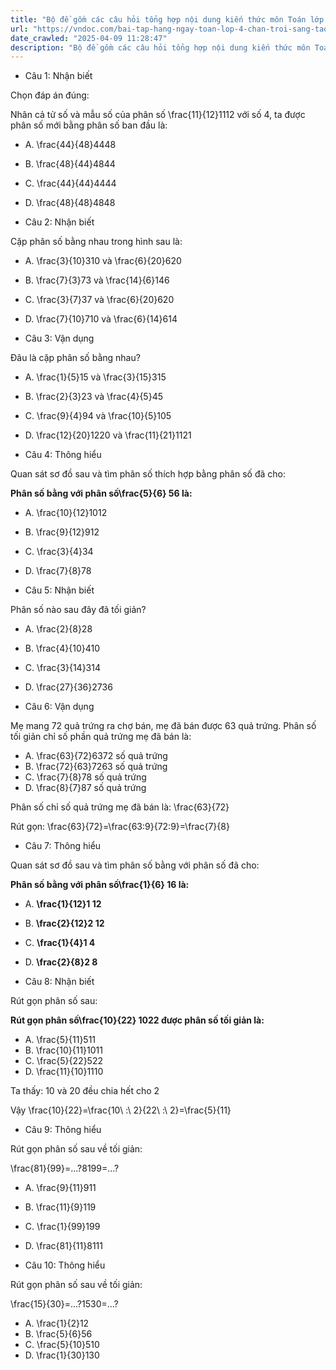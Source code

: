 ```yaml
---
title: "Bộ đề gồm các câu hỏi tổng hợp nội dung kiến thức môn Toán lớp 4 đã học ở Tuần 28 Bài 64: Em làm được những gì? trong chương trình Toán lớp 4 Tập 2  sách Chân trời sáng tạo, giúp các em ôn tập và luyện giải các dạng bài tập về đơn vị đo diện tích Toán lớp 4. Mời các em cùng luyện tập."
url: "https://vndoc.com/bai-tap-hang-ngay-toan-lop-4-chan-troi-sang-tao-tuan-28-thu-5-339886"
date_crawled: "2025-04-09 11:28:47"
description: "Bộ đề gồm các câu hỏi tổng hợp nội dung kiến thức môn Toán lớp 4 đã học ở Tuần 28 Bài 64: Em làm được những gì? trong chương trình Toán lớp 4 Tập 2  sách Chân trời sáng tạo, giúp các em ôn tập và luyện giải các dạng bài tập về đơn vị đo diện tích Toán lớp 4. Mời các em cùng luyện tập."
---
```


* Câu 1:  Nhận biết

Chọn đáp án đúng:

Nhân cả tử số và mẫu số của phân số \\frac{11}{12}1112 với số 4, ta được phân số mới bằng phân số ban đầu là:

  * A. \\frac{44}{48}4448
  * B. \\frac{48}{44}4844
  * C. \\frac{44}{44}4444
  * D. \\frac{48}{48}4848



* Câu 2:  Nhận biết

Cặp phân số bằng nhau trong hình sau là:

  * A. \\frac{3}{10}310 và \\frac{6}{20}620
  * B. \\frac{7}{3}73 và \\frac{14}{6}146
  * C. \\frac{3}{7}37 và \\frac{6}{20}620
  * D. \\frac{7}{10}710 và \\frac{6}{14}614



* Câu 3:  Vận dụng

Đâu là cặp phân số bằng nhau?

  * A. \\frac{1}{5}15 và \\frac{3}{15}315
  * B. \\frac{2}{3}23 và \\frac{4}{5}45
  * C. \\frac{9}{4}94 và \\frac{10}{5}105
  * D. \\frac{12}{20}1220 và \\frac{11}{21}1121



* Câu 4:  Thông hiểu

Quan sát sơ đồ sau và tìm phân số thích hợp bằng phân số đã cho:

  
**Phân số bằng với phân số\\frac{5}{6} 56 là:**

  * A. \\frac{10}{12}1012
  * B. \\frac{9}{12}912
  * C. \\frac{3}{4}34
  * D. \\frac{7}{8}78



* Câu 5:  Nhận biết

Phân số nào sau đây đã tối giản?

  * A. \\frac{2}{8}28
  * B. \\frac{4}{10}410
  * C. \\frac{3}{14}314
  * D. \\frac{27}{36}2736



* Câu 6:  Vận dụng

Mẹ mang 72 quả trứng ra chợ bán, mẹ đã bán được 63 quả trứng. Phân số tối giản chỉ số phần quả trứng mẹ đã bán là:

  * A. \\frac{63}{72}6372 số quả trứng 
  * B. \\frac{72}{63}7263 số quả trứng 
  * C. \\frac{7}{8}78 số quả trứng 
  * D. \\frac{8}{7}87 số quả trứng 



Phân số chỉ số quả trứng mẹ đã bán là: \\frac{63}{72}

Rút gọn: \\frac{63}{72}=\\frac{63:9}{72:9}=\\frac{7}{8}

* Câu 7:  Thông hiểu

Quan sát sơ đồ sau và tìm phân số bằng với phân số đã cho:

**Phân số bằng với phân số\\frac{1}{6} 16 là:**

  * A. **\\frac{1}{12}1 12**
  * B. **\\frac{2}{12}2 12**
  * C. **\\frac{1}{4}1 4**
  * D. **\\frac{2}{8}2 8**



* Câu 8:  Nhận biết

Rút gọn phân số sau:

**Rút gọn phân số\\frac{10}{22} 1022 được phân số tối giản là:**

  * A. \\frac{5}{11}511
  * B. \\frac{10}{11}1011
  * C. \\frac{5}{22}522
  * D. \\frac{11}{10}1110



Ta thấy: 10 và 20 đều chia hết cho 2

Vậy \\frac{10}{22}=\\frac{10\\ :\\ 2}{22\\ :\\ 2}=\\frac{5}{11}

* Câu 9:  Thông hiểu

Rút gọn phân số sau về tối giản:

\\frac{81}{99}=...?8199=...?

  * A. \\frac{9}{11}911
  * B. \\frac{11}{9}119
  * C. \\frac{1}{99}199
  * D. \\frac{81}{11}8111



* Câu 10:  Thông hiểu

Rút gọn phân số sau về tối giản:

\\frac{15}{30}=...?1530=...?

  * A. \\frac{1}{2}12
  * B. \\frac{5}{6}56
  * C. \\frac{5}{10}510
  * D. \\frac{1}{30}130


